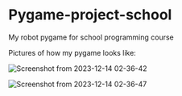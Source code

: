 # Pygame-project-school
My robot pygame for school programming course 

Pictures of how my pygame looks like:

![Screenshot from 2023-12-14 02-36-42](https://github.com/ingann/Pygame-project-school/assets/102171437/5b6db8eb-ec0b-4c36-80d2-6e714fdfb2a4)

![Screenshot from 2023-12-14 02-36-47](https://github.com/ingann/Pygame-project-school/assets/102171437/97985dc7-ef4b-4a1a-9e69-8bbb57704958)